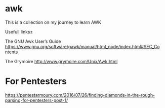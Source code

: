 # awk
This is a collection on my journey to learn AWK

Usefull links±

The GNU Awk User’s Guide
https://www.gnu.org/software/gawk/manual/html_node/index.html#SEC_Contents

The Grymoire
http://www.grymoire.com/Unix/Awk.html

# For Pentesters
https://pentestarmoury.com/2016/07/26/finding-diamonds-in-the-rough-parsing-for-pentesters-post-1/
